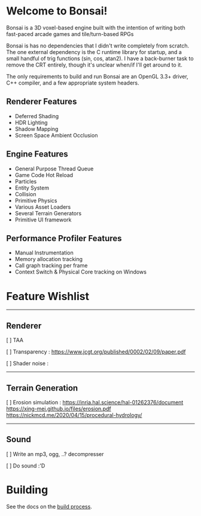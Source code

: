 # Welcome to Bonsai!

Bonsai is a 3D voxel-based engine built with the intention of writing both
fast-paced arcade games and tile/turn-based RPGs

Bonsai is has no dependencies that I didn't write completely from scratch.  The
one external dependency is the C runtime library for startup, and a small
handful of trig functions (sin, cos, atan2).  I have a back-burner task to
remove the CRT entirely, though it's unclear when/if I'll get around to it.

The only requirements to build and run Bonsai are an OpenGL 3.3+ driver, C++
compiler, and a few appropriate system headers.


## Renderer Features

* Deferred Shading
* HDR Lighting
* Shadow Mapping
* Screen Space Ambient Occlusion

## Engine Features

* General Purpose Thread Queue
* Game Code Hot Reload
* Particles
* Entity System
* Collision
* Primitive Physics
* Various Asset Loaders
* Several Terrain Generators
* Primitive UI framework

## Performance Profiler Features

* Manual Instrumentation
* Memory allocation tracking
* Call graph tracking per frame
* Context Switch & Physical Core tracking on Windows

# Feature Wishlist

-------------------------------------------------------------------------------
## Renderer

[ ] TAA

[ ] Transparency : https://www.jcgt.org/published/0002/02/09/paper.pdf

[ ] Shader noise : 

-------------------------------------------------------------------------------
## Terrain Generation

[ ] Erosion simulation : https://inria.hal.science/hal-01262376/document
https://xing-mei.github.io/files/erosion.pdf
https://nickmcd.me/2020/04/15/procedural-hydrology/

-------------------------------------------------------------------------------
## Sound

[ ] Write an mp3, ogg, ..? decompresser

[ ] Do sound :'D



# Building

See the docs on the [build process](docs/01_build_process.md).
